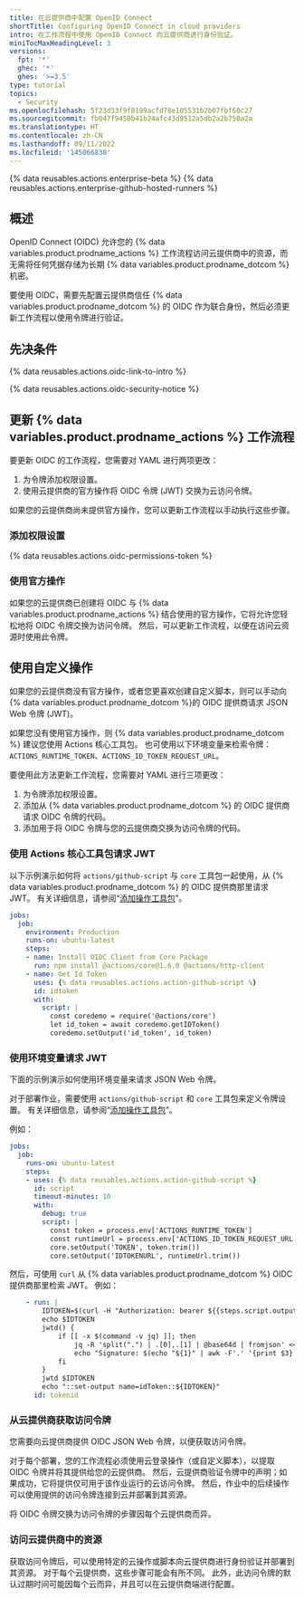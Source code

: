 ```yaml
---
title: 在云提供商中配置 OpenID Connect
shortTitle: Configuring OpenID Connect in cloud providers
intro: 在工作流程中使用 OpenID Connect 向云提供商进行身份验证。
miniTocMaxHeadingLevel: 3
versions:
  fpt: '*'
  ghec: '*'
  ghes: '>=3.5'
type: tutorial
topics:
  - Security
ms.openlocfilehash: 5f23d33f9f8199acfd78e105531b2b07fbf60c27
ms.sourcegitcommit: fb047f9450b41b24afc43d9512a5db2a2b750a2a
ms.translationtype: HT
ms.contentlocale: zh-CN
ms.lasthandoff: 09/11/2022
ms.locfileid: '145066838'
---
```

{% data reusables.actions.enterprise-beta %} {% data reusables.actions.enterprise-github-hosted-runners %}

## 概述

OpenID Connect (OIDC) 允许您的 {% data variables.product.prodname_actions %} 工作流程访问云提供商中的资源，而无需将任何凭据存储为长期 {% data variables.product.prodname_dotcom %} 机密。 

要使用 OIDC，需要先配置云提供商信任 {% data variables.product.prodname_dotcom %} 的 OIDC 作为联合身份，然后必须更新工作流程以使用令牌进行验证。

## 先决条件

{% data reusables.actions.oidc-link-to-intro %}

{% data reusables.actions.oidc-security-notice %}

## 更新 {% data variables.product.prodname_actions %} 工作流程

要更新 OIDC 的工作流程，您需要对 YAML 进行两项更改：
1. 为令牌添加权限设置。
2. 使用云提供商的官方操作将 OIDC 令牌 (JWT) 交换为云访问令牌。

如果您的云提供商尚未提供官方操作，您可以更新工作流程以手动执行这些步骤。

### 添加权限设置

 {% data reusables.actions.oidc-permissions-token %}

### 使用官方操作

如果您的云提供商已创建将 OIDC 与 {% data variables.product.prodname_actions %} 结合使用的官方操作，它将允许您轻松地将 OIDC 令牌交换为访问令牌。 然后，可以更新工作流程，以便在访问云资源时使用此令牌。

## 使用自定义操作

如果您的云提供商没有官方操作，或者您更喜欢创建自定义脚本，则可以手动向 {% data variables.product.prodname_dotcom %}的 OIDC 提供商请求 JSON Web 令牌 (JWT)。 

如果您没有使用官方操作，则 {% data variables.product.prodname_dotcom %} 建议您使用 Actions 核心工具包。 也可使用以下环境变量来检索令牌：`ACTIONS_RUNTIME_TOKEN`、`ACTIONS_ID_TOKEN_REQUEST_URL`。

要使用此方法更新工作流程，您需要对 YAML 进行三项更改：

1. 为令牌添加权限设置。
2. 添加从 {% data variables.product.prodname_dotcom %} 的 OIDC 提供商请求 OIDC 令牌的代码。
3. 添加用于将 OIDC 令牌与您的云提供商交换为访问令牌的代码。

### 使用 Actions 核心工具包请求 JWT

以下示例演示如何将 `actions/github-script` 与 `core` 工具包一起使用，从 {% data variables.product.prodname_dotcom %} 的 OIDC 提供商那里请求 JWT。 有关详细信息，请参阅“[添加操作工具包](/actions/creating-actions/creating-a-javascript-action#adding-actions-toolkit-packages)”。

```yaml
jobs:
  job:
    environment: Production
    runs-on: ubuntu-latest
    steps:
    - name: Install OIDC Client from Core Package
      run: npm install @actions/core@1.6.0 @actions/http-client
    - name: Get Id Token
      uses: {% data reusables.actions.action-github-script %}
      id: idtoken
      with:
        script: |
          const coredemo = require('@actions/core')
          let id_token = await coredemo.getIDToken()   
          coredemo.setOutput('id_token', id_token)  
```

### 使用环境变量请求 JWT

下面的示例演示如何使用环境变量来请求 JSON Web 令牌。

对于部署作业，需要使用 `actions/github-script` 和 `core` 工具包来定义令牌设置。 有关详细信息，请参阅“[添加操作工具包](/actions/creating-actions/creating-a-javascript-action#adding-actions-toolkit-packages)”。

例如：

```yaml
jobs:
  job:
    runs-on: ubuntu-latest
    steps:
    - uses: {% data reusables.actions.action-github-script %}
      id: script
      timeout-minutes: 10
      with:
        debug: true
        script: |
          const token = process.env['ACTIONS_RUNTIME_TOKEN']
          const runtimeUrl = process.env['ACTIONS_ID_TOKEN_REQUEST_URL']
          core.setOutput('TOKEN', token.trim())
          core.setOutput('IDTOKENURL', runtimeUrl.trim())
```

然后，可使用 `curl` 从 {% data variables.product.prodname_dotcom %} OIDC 提供商那里检索 JWT。 例如：

```yaml
    - run: |
        IDTOKEN=$(curl -H "Authorization: bearer ${{steps.script.outputs.TOKEN}}" ${{steps.script.outputs.IDTOKENURL}} -H "Accept: application/json; api-version=2.0" -H "Content-Type: application/json" -d "{}" | jq -r '.value')
        echo $IDTOKEN
        jwtd() {
            if [[ -x $(command -v jq) ]]; then
                jq -R 'split(".") | .[0],.[1] | @base64d | fromjson' <<< "${1}"
                echo "Signature: $(echo "${1}" | awk -F'.' '{print $3}')"
            fi
        }
        jwtd $IDTOKEN
        echo "::set-output name=idToken::${IDTOKEN}"
      id: tokenid
```

### 从云提供商获取访问令牌

您需要向云提供商提供 OIDC JSON Web 令牌，以便获取访问令牌。

对于每个部署，您的工作流程必须使用云登录操作（或自定义脚本），以提取 OIDC 令牌并将其提供给您的云提供商。 然后，云提供商验证令牌中的声明；如果成功，它将提供仅可用于该作业运行的云访问令牌。 然后，作业中的后续操作可以使用提供的访问令牌连接到云并部署到其资源。

将 OIDC 令牌交换为访问令牌的步骤因每个云提供商而异。 
 
### 访问云提供商中的资源

获取访问令牌后，可以使用特定的云操作或脚本向云提供商进行身份验证并部署到其资源。 对于每个云提供商，这些步骤可能会有所不同。
此外，此访问令牌的默认过期时间可能因每个云而异，并且可以在云提供商端进行配置。
